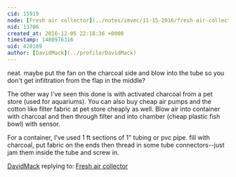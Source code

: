 ```yaml
---
cid: 15919
node: [Fresh air collector](../notes/imvec/11-15-2016/fresh-air-collector)
nid: 13706
created_at: 2016-12-05 22:18:36 +0000
timestamp: 1480976316
uid: 420189
author: [DavidMack](../profile/DavidMack)
---
```


neat.  maybe put the fan on the charcoal side and blow into the tube so you don't get infiltration from the flap in the middle?

The other way I've seen this done is with activated charcoal from a pet store (used for aquariums).   You can also buy cheap air pumps and the cotton like filter fabric at pet store cheaply as well.  Blow air into container with charcoal and then through filter and into chamber (cheap plastic fish bowl) with sensor.  

For a container, I've used 1 ft sections of 1" tubing or pvc pipe.  fill with charcoal, put fabric on the ends then thread in some tube connectors--just jam them inside the tube and screw in.

[DavidMack](../profile/DavidMack) replying to: [Fresh air collector](../notes/imvec/11-15-2016/fresh-air-collector)

